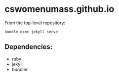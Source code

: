 # cswomenumass.github.io

From the top-level repository:

`bundle exec jekyll serve` 

## Dependencies:

* ruby
* jekyll
* bundler
